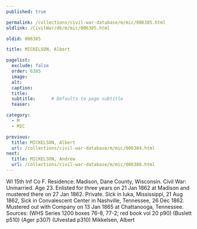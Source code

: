 ```yaml
---
published: true

permalink: /collections/civil-war-database/m/mic/006385.html
oldlink: /CivilWar/db/m/mic/006385.html

oldid: 006385

title: MICKELSON, Albert

pagelist:
  exclude: false
  order: 6385
  image: 
  alt:
  caption:
  title:
  subtitle:      # Defaults to page subtitle
  teaser:

category: 
  - M 
  - MIC

previous:
  title: MICKELSON, Albert
  url: /collections/civil-war-database/m/mic/006384.html  
next:
  title: MICKELSON, Andrew
  url: /collections/civil-war-database/m/mic/006386.html   
---
```

WI 15th Inf Co F. Residence: Madison, Dane County, Wisconsin. Civil War: Unmarried. Age 23. Enlisted for three years on 21 Jan 1862 at Madison and mustered there on 27 Jan 1862. Private. Sick in Iuka, Mississippi, 21 Aug 1862, Sick in Convalescent Center in Nashville, Tennessee, 26 Dec 1862. Mustered out with Company on 13 Jan 1865 at Chattanooga, Tennessee. Sources: (WHS Series 1200 boxes 76-8, 77-2; red book vol 20 p90) (Buslett p510) (Ager p307) (Ulvestad p310) &#147;Mikkelsen, Albert&#148;